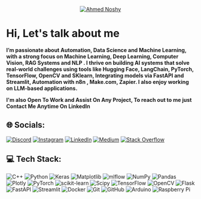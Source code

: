 <p align="center">
  <a href="https://nos7y.vercel.app/">
    <img src="https://raw.githubusercontent.com//NASO7Y/naso7y/blob/main/assets/noshy.svg" alt="Ahmed Noshy"/>
  </a>
</p>

#  Hi, Let's talk about me 
**I’m passionate about Automation, Data Science and Machine Learning, with a strong focus on Machine Learning, Deep Learning, Computer Vision, RAG Systems and NLP . I thrive on building AI systems that solve real-world challenges using tools like Hugging Face, LangChain, PyTorch, TensorFlow, OpenCV and SKlearn, Integrating models via FastAPI and Streamlit, Automation with n8n , Make.com, Zapier. I also enjoy working on LLM-based applications.**

**I'm also Open To Work and Assist On Any Project, To reach out to me just Contact Me Anytime On LinkedIn**

## 🌐 Socials:
[![Discord](https://img.shields.io/badge/Discord-%237289DA.svg?logo=discord&logoColor=white)](https://discord.gg/fukit_.) [![Instagram](https://img.shields.io/badge/Instagram-%23E4405F.svg?logo=Instagram&logoColor=white)](https://instagram.com/ahmed.nos7yy) [![LinkedIn](https://img.shields.io/badge/LinkedIn-%230077B5.svg?logo=linkedin&logoColor=white)](https://linkedin.com/in/nos7y) [![Medium](https://img.shields.io/badge/Medium-12100E?logo=medium&logoColor=white)](https://medium.com/@nos7y) [![Stack Overflow](https://img.shields.io/badge/-Stackoverflow-FE7A16?logo=stack-overflow&logoColor=white)](https://stackoverflow.com/users/29049806) 


## 💻 Tech Stack:
![C++](https://img.shields.io/badge/c++-%2300599C.svg?style=flat&logo=c%2B%2B&logoColor=white) ![Python](https://img.shields.io/badge/python-3670A0?style=flat&logo=python&logoColor=ffdd54) ![Keras](https://img.shields.io/badge/Keras-%23D00000.svg?style=flat&logo=Keras&logoColor=white) ![Matplotlib](https://img.shields.io/badge/Matplotlib-%23ffffff.svg?style=flat&logo=Matplotlib&logoColor=black) ![mlflow](https://img.shields.io/badge/mlflow-%23d9ead3.svg?style=flat&logo=numpy&logoColor=blue) ![NumPy](https://img.shields.io/badge/numpy-%23013243.svg?style=flat&logo=numpy&logoColor=white) ![Pandas](https://img.shields.io/badge/pandas-%23150458.svg?style=flat&logo=pandas&logoColor=white) ![Plotly](https://img.shields.io/badge/Plotly-%233F4F75.svg?style=flat&logo=plotly&logoColor=white) ![PyTorch](https://img.shields.io/badge/PyTorch-%23EE4C2C.svg?style=flat&logo=PyTorch&logoColor=white) ![scikit-learn](https://img.shields.io/badge/scikit--learn-%23F7931E.svg?style=flat&logo=scikit-learn&logoColor=white) ![Scipy](https://img.shields.io/badge/SciPy-%230C55A5.svg?style=flat&logo=scipy&logoColor=%white) ![TensorFlow](https://img.shields.io/badge/TensorFlow-%23FF6F00.svg?style=flat&logo=TensorFlow&logoColor=white) ![OpenCV](https://img.shields.io/badge/opencv-%23white.svg?style=flat&logo=opencv&logoColor=white) ![Flask](https://img.shields.io/badge/flask-%23000.svg?style=flat&logo=flask&logoColor=white) ![FastAPI](https://img.shields.io/badge/FastAPI-005571?style=flat&logo=fastapi) ![Streamlit](https://img.shields.io/badge/Streamlit-%23FE4B4B.svg?style=flat&logo=streamlit&logoColor=white) ![Docker](https://img.shields.io/badge/docker-%230db7ed.svg?style=flat&logo=docker&logoColor=white) ![Git](https://img.shields.io/badge/git-%23F05033.svg?style=flat&logo=git&logoColor=white) ![GitHub](https://img.shields.io/badge/github-%23121011.svg?style=flat&logo=github&logoColor=white)  ![Arduino](https://img.shields.io/badge/-Arduino-00979D?style=flat&logo=Arduino&logoColor=white) ![Raspberry Pi](https://img.shields.io/badge/-Raspberry_Pi-C51A4A?style=flat&logo=Raspberry-Pi)

